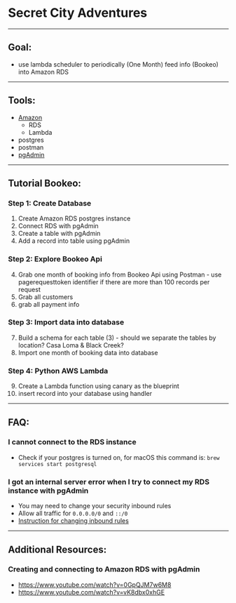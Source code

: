 # Secret City Adventures

---

## Goal: 
- use lambda scheduler to periodically (One Month) feed info (Bookeo) into Amazon RDS

---

## Tools:
- [Amazon](https://aws.amazon.com/)
  - RDS
  - Lambda
- postgres
- postman
- [pgAdmin](https://www.pgadmin.org/download/)

---

## Tutorial Bookeo:

### Step 1: Create Database
  1. Create Amazon RDS postgres instance
  2. Connect RDS with pgAdmin
  3. Create a table with pgAdmin
  4. Add a record into table using pgAdmin
  
### Step 2: Explore Bookeo Api
  4. Grab one month of booking info from Bookeo Api using Postman
    - use pagerequesttoken identifier if there are more than 100 records per request
  5. Grab all customers
  6. grab all payment info

### Step 3: Import data into database
  7. Build a schema for each table (3)
    - should we separate the tables by location? Casa Loma & Black Creek?
  8. Import one month of booking data into database
  
### Step 4: Python AWS Lambda
  9. Create a Lambda function using canary as the blueprint
  10. insert record into your database using handler

---

## FAQ:

### I cannot connect to the RDS instance
  - Check if your postgres is turned on, for macOS this command is: `brew services start postgresql`


### I got an internal server error when I try to connect my RDS instance with pgAdmin
  - You may need to change your security inbound rules 
  - Allow all traffic for `0.0.0.0/0` and `::/0`
  - [Instruction for changing inbound rules](https://docs.aws.amazon.com/vpc/latest/userguide/VPC_SecurityGroups.html#SG_Changing_Group_Membership)
---

## Additional Resources:

### Creating and connecting to Amazon RDS with pgAdmin
  - https://www.youtube.com/watch?v=0GpQJM7w6M8
  - https://www.youtube.com/watch?v=vK8dbx0xhGE
